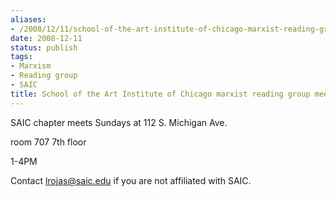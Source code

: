 ```yaml
---
aliases:
- /2008/12/11/school-of-the-art-institute-of-chicago-marxist-reading-group-meetings
date: 2008-12-11
status: publish
tags:
- Marxism
- Reading group
- SAIC
title: School of the Art Institute of Chicago marxist reading group meetings
---
```


SAIC chapter meets Sundays at 112 S. Michigan Ave.

room 707 7th floor

1-4PM

Contact lrojas@saic.edu if you are not affiliated with SAIC.
